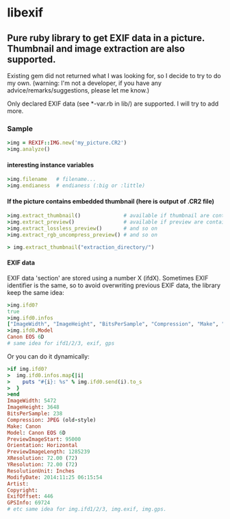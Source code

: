 # libexif
Pure ruby library to get EXIF data in a picture. Thumbnail and image extraction are also supported.
--
Existing gem did not returned what I was looking for, so I decide to try to do my own.
(warning: I'm not a developer, if you have any advice/remarks/suggestions, please let me know.)

Only declared EXIF data (see *-var.rb in lib/) are supported. I will try to add more.

### Sample
```ruby
>img = REXIF::IMG.new('my_picture.CR2')
>img.analyze()
```

#### interesting instance variables
```ruby
>img.filename   # filename...
>img.endianess  # endianess (:big or :little)
```

#### If the picture contains embedded thumbnail (here is output of .CR2 file)
```ruby
>img.extract_thumbnail()              # available if thumbnail are contains in the file
>img.extract_preview()                # available if preview are contains in the file
>img.extract_lossless_preview()       # and so on
>img.extract_rgb_uncompress_preview() # and so on

> img.extract_thumbnail("extraction_directory/")
```

#### EXIF data
EXIF data 'section' are stored using a number X (ifdX). Sometimes EXIF identifier is the same, so to
avoid overwriting previous EXIF data, the library keep the same idea:

```ruby
>img.ifd0?
true
>img.ifd0.infos
["ImageWidth", "ImageHeight", "BitsPerSample", "Compression", "Make", "Model", "PreviewImageStart", "Orientation", "PreviewImageLength", "XResolution", "YResolution", "ResolutionUnit", "ModifyDate", "Artist", "Copyright", "ExifOffset", "GPSInfo"]
>img.ifd0.Model
Canon EOS 6D
# same idea for ifd1/2/3, exif, gps
```

Or you can do it dynamically:

```ruby
>if img.ifd0?
>  img.ifd0.infos.map{|i|
>    puts "#{i}: %s" % img.ifd0.send(i).to_s
>  }
>end
ImageWidth: 5472
ImageHeight: 3648
BitsPerSample: 238
Compression: JPEG (old-style)
Make: Canon
Model: Canon EOS 6D
PreviewImageStart: 95000
Orientation: Horizontal
PreviewImageLength: 1285239
XResolution: 72.00 (72)
YResolution: 72.00 (72)
ResolutionUnit: Inches
ModifyDate: 2014:11:25 06:15:54
Artist: 
Copyright: 
ExifOffset: 446
GPSInfo: 69724
# etc same idea for img.ifd1/2/3, img.exif, img.gps.
```
